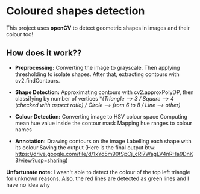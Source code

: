 # Coloured shapes detection
This project uses **openCV** to detect geometric shapes in images and their colour too!

## How does it work??
- **Preprocessing:**
Converting the image to grayscale. Then applying thresholding to isolate shapes. After that, extracting contours with cv2.findContours.

- **Shape Detection:**
Approximating contours with cv2.approxPolyDP, then classifying by number of vertices
**(Triangle --> 3 / Square --> 4 (checked with aspect ratio) / Circle --> from 6 to 8 / Line --> other)*

- **Colour Detection:**
Converting image to HSV colour space
Computing mean hue value inside the contour mask
Mapping hue ranges to colour names

- **Annotation:**
Drawing contours on the image
Labelling each shape with its colour
Saving the output (Here is the final output btw: https://drive.google.com/file/d/1xYd5m90tSpCj_cRl7WagLV4nRHa9DnK8/view?usp=sharing)

**Unfortunate note:** I wasn't able to detect the colour of the top left triangle for unknown reasons. Also, the red lines are detected as green lines and I have no idea why
